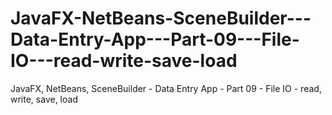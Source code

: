 # JavaFX-NetBeans-SceneBuilder---Data-Entry-App---Part-09---File-IO---read-write-save-load
JavaFX, NetBeans, SceneBuilder - Data Entry App - Part 09 - File IO - read, write, save, load
